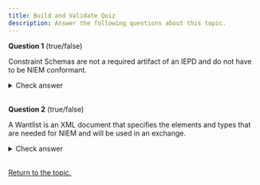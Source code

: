 ```yaml
---
title: Build and Validate Quiz
description: Answer the following questions about this topic.
---
```


**Question 1** (true/false)

Constraint Schemas are not a required artifact of an IEPD and do not have to be NIEM conformant.

<details markdown="1">
  <summary>Check answer</summary>
  <br/> True
</details>
<br/>

**Question 2** (true/false)

A Wantlist is an XML document that specifies the elements and types that are needed for NIEM and will be used in an exchange.

<details markdown="1">
  <summary>Check answer</summary>
  <br/> True
</details>
<br/>

[Return to the topic.](../#quiz-4-return)
